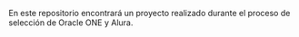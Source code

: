 En este repositorio encontrará un proyecto realizado durante el proceso de selección de Oracle ONE y Alura.
